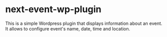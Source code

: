 # next-event-wp-plugin
This is a simple Wordpress plugin that displays information about an event. It allows to configure event's name, date, time and location.

